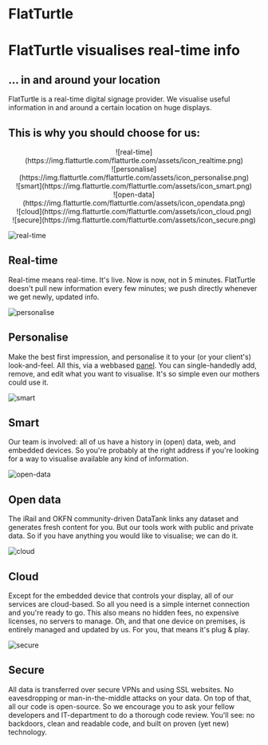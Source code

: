 FlatTurtle
==========

# FlatTurtle visualises real-time info
## ... in and around your location

FlatTurtle is a real-time digital signage provider. 
We visualise useful information in and around a certain location on huge displays.

## This is why you should choose for us: 

<div class="row"><div class="col-md-2">

<center>![real-time](https://img.flatturtle.com/flatturtle.com/assets/icon_realtime.png)</center>

</div><div class="col-md-2">

<center>![personalise](https://img.flatturtle.com/flatturtle.com/assets/icon_personalise.png)</center>

</div><div class="col-md-2">

<center>![smart](https://img.flatturtle.com/flatturtle.com/assets/icon_smart.png)</center>

</div><div class="col-md-2">

<center>![open-data](https://img.flatturtle.com/flatturtle.com/assets/icon_opendata.png)</center>

</div><div class="col-md-2">

<center>![cloud](https://img.flatturtle.com/flatturtle.com/assets/icon_cloud.png)</center>

</div><div class="col-md-2">

<center>![secure](https://img.flatturtle.com/flatturtle.com/assets/icon_secure.png)</center>

</div></div>

<div class="row"><div class="col-md-1">

![real-time](https://img.flatturtle.com/flatturtle.com/assets/icon_realtime.png)

</div><div class="col-md-11">

## Real-time

Real-time means real-time. It's live. Now is now, not in 5 minutes. 
FlatTurtle doesn't pull new information every few minutes; we push directly whenever we get newly, updated info. 

</div></div>

<div class="row"><div class="col-md-1">

![personalise](https://img.flatturtle.com/flatturtle.com/assets/icon_personalise.png)

</div><div class="col-md-11">

## Personalise

Make the best first impression, and personalise it to your (or your client's) look-and-feel. All this, via a webbased [panel](https://my.flatturtle.com/). 
You can single-handedly add, remove, and edit what you want to visualise. It's so simple even our mothers could use it. 

</div></div>

<div class="row"><div class="col-md-1">

![smart](https://img.flatturtle.com/flatturtle.com/assets/icon_smart.png)

</div><div class="col-md-11">

## Smart

Our team is involved: all of us have a history in (open) data, web, and embedded devices. So you're probably at the right address if you're looking for a way to visualise available any kind of information.

</div></div>

<div class="row"><div class="col-md-1">

![open-data](https://img.flatturtle.com/flatturtle.com/assets/icon_opendata.png)

</div><div class="col-md-11">

## Open data

The iRail and OKFN community-driven DataTank links any dataset and generates fresh content for you. But our tools work with public and private data. So if you have anything you would like to visualise; we can do it. 

</div></div>

<div class="row"><div class="col-md-1">

![cloud](https://img.flatturtle.com/flatturtle.com/assets/icon_cloud.png)

</div><div class="col-md-11">

## Cloud

Except for the embedded device that controls your display, all of our services are cloud-based. So all you need is a simple internet connection and you're ready to go. This also means no hidden fees, no expensive licenses, no servers to manage. 
Oh, and that one device on premises, is entirely managed and updated by us. For you, that means it's plug & play. 

</div></div>

<div class="row"><div class="col-md-1">

![secure](https://img.flatturtle.com/flatturtle.com/assets/icon_secure.png)

</div><div class="col-md-11">

## Secure

All data is transferred over secure VPNs and using SSL websites. No eavesdropping or man-in-the-middle attacks on your data. On top of that, all our code is open-source. So we encourage you to ask your fellow developers and IT-department to do a thorough code review. You'll see: no backdoors, clean and readable code, and built on proven (yet new) technology. 

</div></div>